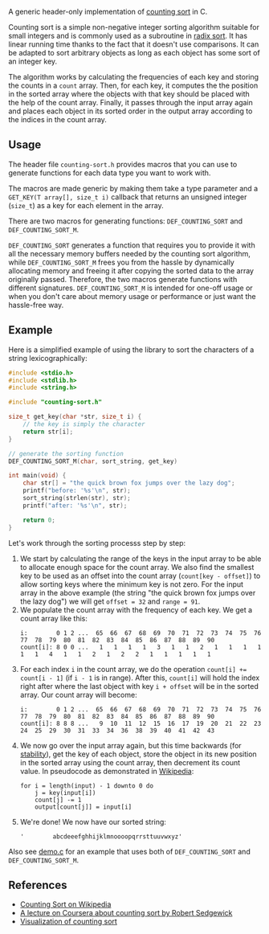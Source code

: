
A generic header-only implementation of [counting sort](https://en.wikipedia.org/wiki/Counting_sort) in C.

Counting sort is a simple non-negative integer sorting algorithm suitable for small integers
and is commonly used as a subroutine in [radix sort](https://en.wikipedia.org/wiki/Radix_sort).
It has linear running time thanks to the fact that it doesn't use comparisons.
It can be adapted to sort arbitrary objects as long as each object has some sort of an integer key.

The algorithm works by calculating the frequencies of each key and storing the counts in a `count` array.
Then, for each key, it computes the the position in the sorted array where the objects with that key
should be placed with the help of the count array. Finally, it passes through the input array again
and places each object in its sorted order in the output array according to the indices in the count array.

## Usage

The header file `counting-sort.h` provides macros that you can use to generate
functions for each data type you want to work with.

The macros are made generic by making them take a type parameter and a `GET_KEY(T array[], size_t i)`
callback that returns an unsigned integer (`size_t`) as a key for each element in the array.

There are two macros for generating functions: `DEF_COUNTING_SORT` and `DEF_COUNTING_SORT_M`.

`DEF_COUNTING_SORT` generates a function that requires you to provide it with all the necessary memory buffers
needed by the counting sort algorithm, while `DEF_COUNTING_SORT_M` frees you from the hassle
by dynamically allocating memory and freeing it after copying the sorted data to the array originally passed.
Therefore, the two macros generate functions with different signatures.
`DEF_COUNTING_SORT_M` is intended for one-off usage or when you don't care about memory usage or performance
or just want the hassle-free way.

## Example

Here is a simplified example of using the library to sort the characters of a string lexicographically:

```c
#include <stdio.h>
#include <stdlib.h>
#include <string.h>

#include "counting-sort.h"

size_t get_key(char *str, size_t i) {
    // the key is simply the character
    return str[i];
}

// generate the sorting function
DEF_COUNTING_SORT_M(char, sort_string, get_key)

int main(void) {
    char str[] = "the quick brown fox jumps over the lazy dog";
    printf("before: '%s'\n", str);
    sort_string(strlen(str), str);
    printf("after: '%s'\n", str);

    return 0;
}
```

Let's work through the sorting processs step by step:
1. We start by calculating the range of the keys in the input array to be able to allocate enough space for the
  count array. We also find the smallest key to be used as an offset into the count array (`count[key - offset]`) to allow sorting
  keys where the minimum key is not zero. For the input array in the above example (the string "the quick brown fox jumps over the lazy dog") we will get `offset = 32` and `range = 91`.
2. We populate the count array with the frequency of each key. We get a count array like this:
    ```
    i:        0 1 2 ...  65  66  67  68  69  70  71  72  73  74  75  76  77  78  79  80  81  82  83  84  85  86  87  88  89  90
    count[i]: 8 0 0 ...   1   1   1   1   3   1   1   2   1   1   1   1   1   1   4   1   1   2   1   2   2   1   1   1   1   1
    ```
3. For each index `i` in the count array, we do the operation `count[i] += count[i - 1]` (if `i - 1` is in range).
  After this, `count[i]` will hold the index right after where the last object with key `i + offset` will be in the sorted array. Our count array will become:
    ```
    i:        0 1 2 ...  65  66  67  68  69  70  71  72  73  74  75  76  77  78  79  80  81  82  83  84  85  86  87  88  89  90
    count[i]: 8 8 8 ...   9  10  11  12  15  16  17  19  20  21  22  23  24  25  29  30  31  33  34  36  38  39  40  41  42  43
    ```
4. We now go over the input array again, but this time backwards (for [stability](https://en.wikipedia.org/wiki/Sorting_algorithm#Stability)),
  get the key of each object, store the object in its new position in the sorted array using the count array,
  then decrement its count value. In pseudocode as demonstrated in [Wikipedia](https://en.wikipedia.org/wiki/Counting_sort#Pseudocode):
    ```
    for i = length(input) - 1 downto 0 do
        j = key(input[i])
        count[j] -= 1
        output[count[j]] = input[i]
    ```
5. We're done! We now have our sorted string:
    ```
    '        abcdeeefghhijklmnoooopqrrsttuuvwxyz'
    ```

Also see [demo.c](demo.c) for an example that uses both of `DEF_COUNTING_SORT` and `DEF_COUNTING_SORT_M`.

## References
- [Counting Sort on Wikipedia](https://en.wikipedia.org/wiki/Counting_sort)
- [A lecture on Coursera about counting sort by Robert Sedgewick](https://www.coursera.org/learn/algorithms-part2/lecture/2pi1Z/key-indexed-counting)
- [Visualization of counting sort](https://www.cs.usfca.edu/~galles/visualization/CountingSort.html)
